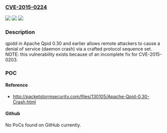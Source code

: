 ### [CVE-2015-0224](https://cve.mitre.org/cgi-bin/cvename.cgi?name=CVE-2015-0224)
![](https://img.shields.io/static/v1?label=Product&message=n%2Fa&color=blue)
![](https://img.shields.io/static/v1?label=Version&message=n%2Fa&color=blue)
![](https://img.shields.io/static/v1?label=Vulnerability&message=n%2Fa&color=brighgreen)

### Description

qpidd in Apache Qpid 0.30 and earlier allows remote attackers to cause a denial of service (daemon crash) via a crafted protocol sequence set.  NOTE: this vulnerability exists because of an incomplete fix for CVE-2015-0203.

### POC

#### Reference
- http://packetstormsecurity.com/files/130105/Apache-Qpid-0.30-Crash.html

#### Github
No PoCs found on GitHub currently.

